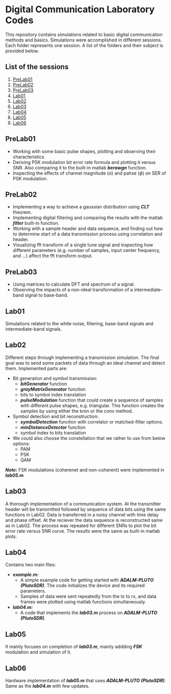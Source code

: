 # Digital Communication Laboratory Codes

This repository contains simulations related to basic digital communication methods and basics. Simulations were accomplished in different sessions. Each folder represents one session. A list of the folders and their subject is provided below.

## List of the sessions

1. [PreLab01](#prelab01)
2. [PreLab02](#prelab02)
3. [PreLab03](#prelab03)
4. [Lab01](#lab01)
5. [Lab02](#lab02)
6. [Lab03](#lab03)
7. [Lab04](#lab04)
8. [Lab05](#lab05)
9. [Lab06](#lab06)

## PreLab01

- Working with some basic pulse shapes, plotting and observing their characteristics.
- Deriving PSK modulation bit error rate formula and plotting it versus SNR. Also comparing it to the built-in matlab ***berawgn*** function.
- Inspecting the effects of channel magnitude ($\alpha$) and pahse ($\phi$) on SER of PSK modulation.

## PreLab02

- Implementing a way to achieve a gaussian distribution using ***CLT*** theorem.
- Implementing digital filtering and comparing the results with the matlab ***filter*** built-in function. 
- Working with a sample header and data sequence, and finding out how to determine start of a data transmission process using correlation and header.
- Visualizing fft transform of a single tune signal and inspecting how different parameters (e.g. number of samples, input center frequency, and ...) affect the fft transform output.

## PreLab03

- Using matrices to calculate DFT and spectrum of a signal.
- Observing the impacts of a non-ideal transformation of a intermediate-band signal to base-band.

## Lab01

Simulations related to the white noise, filtering, base-band signals and intermediate-band signals.

## Lab02
Different steps through implementing a transmission simulation. The final goal was to send some packets of data through an ideal channel and detect them. Implemented parts are:
- Bit generation and symbol transmission:
    - ***bitGenerator*** function
    - ***grayMatrixGenerator*** function
    - bits to symbol index translation
    - ***pulseModulation*** function that could create a sequence of samples with different pulse shapes, e.g. triangular. This function creates the samples by using either the kron or the conv method.
- Symbol detection and bit reconstruction:
    - ***symbolDetection*** function with correlator or matched-filter options.
    - ***minDistanceDetector*** function
    - symbol index to bits translation
- We could also choose the constellation that we rather to use from below options:
    - PAM
    - PSK 
    - QAM

***Note:*** FSK modulations (coherenet and non-coherent) were implemented in ***lab05.m***

## Lab03
A thorough implementation of a communication system. At the transmitter header will be transmitted followed by sequence of data bits using the same functions in Lab02. Data is transferred in a noisy channel with time delay and phase offset. At the reciever the data sequence is reconstructed same as in Lab02.
The process was repeated for different SNRs to plot the bit error rate versus SNR curve. The results were the same as built-in matlab plots.

## Lab04
Contains two main files:
- ***example.m:***
    - A simple example code for getting started with ***ADALM-PLUTO (PlutoSDR)***. The code initializes the device and its required parameters. 
    - Samples of data were sent repeatedly from the tx to rx, and data frames were plotted using matlab functions simultaneously. 
- ***lab04.m:***
    - A code that implements the ***lab03.m*** process on ***ADALM-PLUTO (PlutoSDR)***.

## Lab05
It mainly focuses on completion of ***lab03.m***, mainly addding ***FSK*** modulation and simulation of it.

## Lab06
Hardware implementation of ***lab05.m*** that uses ***ADALM-PLUTO (PlutoSDR)***. Same as the ***lab04.m*** with few updates.